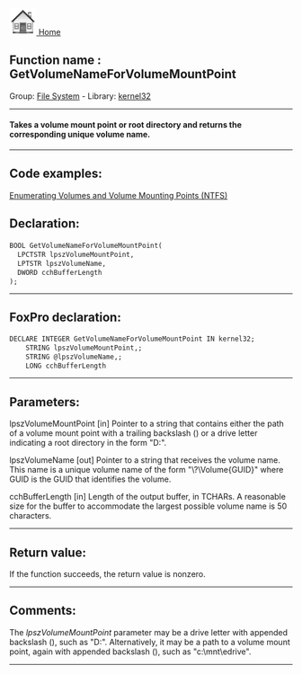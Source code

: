 [<img src="../../images/home.png"> Home ](https://github.com/VFPX/Win32API)  

## Function name : GetVolumeNameForVolumeMountPoint
Group: [File System](../../functions_group.md#File_System)  -  Library: [kernel32](../../Libraries.md#kernel32)  
***  


#### Takes a volume mount point or root directory and returns the corresponding unique volume name.
***  


## Code examples:
[Enumerating Volumes and Volume Mounting Points (NTFS)](../../samples/sample_087.md)  

## Declaration:
```foxpro  
BOOL GetVolumeNameForVolumeMountPoint(
  LPCTSTR lpszVolumeMountPoint,
  LPTSTR lpszVolumeName,
  DWORD cchBufferLength
);  
```  
***  


## FoxPro declaration:
```foxpro  
DECLARE INTEGER GetVolumeNameForVolumeMountPoint IN kernel32;
	STRING lpszVolumeMountPoint,;
	STRING @lpszVolumeName,;
	LONG cchBufferLength  
```  
***  


## Parameters:
lpszVolumeMountPoint 
[in] Pointer to a string that contains either the path of a volume mount point with a trailing backslash (\) or a drive letter indicating a root directory in the form "D:\". 

lpszVolumeName 
[out] Pointer to a string that receives the volume name. This name is a unique volume name of the form "\\?\Volume{GUID}\" where GUID is the GUID that identifies the volume. 

cchBufferLength 
[in] Length of the output buffer, in TCHARs. A reasonable size for the buffer to accommodate the largest possible volume name is 50 characters.   
***  


## Return value:
If the function succeeds, the return value is nonzero.  
***  


## Comments:
The <Em>lpszVolumeMountPoint</Em> parameter may be a drive letter with appended backslash (\), such as "D:\". Alternatively, it may be a path to a volume mount point, again with appended backslash (\), such as "c:\mnt\edrive\".  
  
***  

